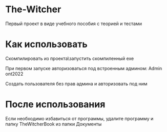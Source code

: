 # The-Witcher
Первый проект в виде учебного пособия с теорией и тестами

# Как использовать
Скомпилировать из проекта\запустить скомпиленный exe

При первом запуске авторизоваться под встроенным админом: Admin ont2022

Создать пользователя без прав админа и авторизовать под ним

# После использования
Если необходимо избавиться от программы, удалите программу и папку TheWitcherBook из папки Документы
